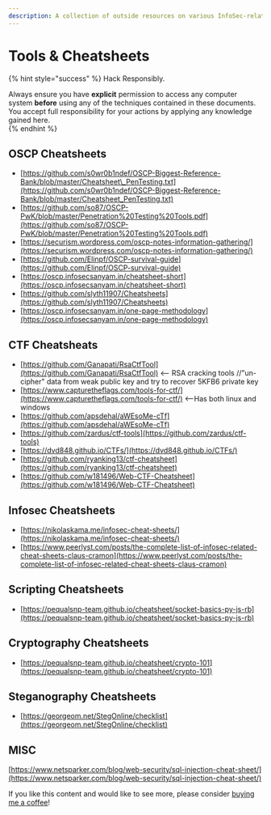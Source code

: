 ```yaml
---
description: A collection of outside resources on various InfoSec-related subjects.
---
```


# Tools & Cheatsheets

{% hint style="success" %}
Hack Responsibly.

Always ensure you have **explicit** permission to access any computer system **before** using any of the techniques contained in these documents.  You accept full responsibility for your actions by applying any knowledge gained here.  
{% endhint %}

## OSCP Cheatsheets

* [https://github.com/s0wr0b1ndef/OSCP-Biggest-Reference-Bank/blob/master/Cheatsheet\_PenTesting.txt](https://github.com/s0wr0b1ndef/OSCP-Biggest-Reference-Bank/blob/master/Cheatsheet_PenTesting.txt)
* [https://github.com/so87/OSCP-PwK/blob/master/Penetration%20Testing%20Tools.pdf](https://github.com/so87/OSCP-PwK/blob/master/Penetration%20Testing%20Tools.pdf)
* [https://securism.wordpress.com/oscp-notes-information-gathering/](https://securism.wordpress.com/oscp-notes-information-gathering/)
* [https://github.com/Elinpf/OSCP-survival-guide](https://github.com/Elinpf/OSCP-survival-guide)
* [https://oscp.infosecsanyam.in/cheatsheet-short](https://oscp.infosecsanyam.in/cheatsheet-short)
* [https://github.com/slyth11907/Cheatsheets](https://github.com/slyth11907/Cheatsheets)
* [https://oscp.infosecsanyam.in/one-page-methodology](https://oscp.infosecsanyam.in/one-page-methodology)

## CTF Cheatsheats

* [https://github.com/Ganapati/RsaCtfTool](https://github.com/Ganapati/RsaCtfTool) &lt;-- RSA cracking tools //"un-cipher" data from weak public key and try to recover 5KFB6 private key
* [https://www.capturetheflags.com/tools-for-ctf/](https://www.capturetheflags.com/tools-for-ctf/)   &lt;--Has both linux and windows
* [https://github.com/apsdehal/aWEsoMe-cTf](https://github.com/apsdehal/aWEsoMe-cTf)
* [https://github.com/zardus/ctf-tools](https://github.com/zardus/ctf-tools)
* [https://dvd848.github.io/CTFs/](https://dvd848.github.io/CTFs/)
* [https://github.com/ryanking13/ctf-cheatsheet](https://github.com/ryanking13/ctf-cheatsheet)
* [https://github.com/w181496/Web-CTF-Cheatsheet](https://github.com/w181496/Web-CTF-Cheatsheet)

## Infosec Cheatsheets

* [https://nikolaskama.me/infosec-cheat-sheets/](https://nikolaskama.me/infosec-cheat-sheets/)
* [https://www.peerlyst.com/posts/the-complete-list-of-infosec-related-cheat-sheets-claus-cramon](https://www.peerlyst.com/posts/the-complete-list-of-infosec-related-cheat-sheets-claus-cramon)

## Scripting Cheatsheets

* [https://pequalsnp-team.github.io/cheatsheet/socket-basics-py-js-rb](https://pequalsnp-team.github.io/cheatsheet/socket-basics-py-js-rb)

## Cryptography Cheatsheets

* [https://pequalsnp-team.github.io/cheatsheet/crypto-101](https://pequalsnp-team.github.io/cheatsheet/crypto-101)

## Steganography Cheatsheets

* [https://georgeom.net/StegOnline/checklist](https://georgeom.net/StegOnline/checklist)

## MISC

[https://www.netsparker.com/blog/web-security/sql-injection-cheat-sheet/](https://www.netsparker.com/blog/web-security/sql-injection-cheat-sheet/)



If you like this content and would like to see more, please consider [buying me a coffee](https://www.buymeacoffee.com/zweilosec)!


